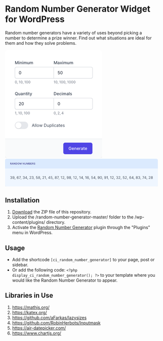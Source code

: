 # Random Number Generator Widget for WordPress

Random number generators have a variety of uses beyond picking a number to determine a prize winner. Find out what situations are ideal for them and how they solve problems.

![Random Number Generator Input Form](/assets/images/screenshot-1.png "Random Number Generator Input Form")
![Random Number Generator Calculation Results](/assets/images/screenshot-2.png "Random Number Generator Calculation Results")

## Installation

1. [Download](https://github.com/pub-calculator-io/random-number-generator/archive/refs/heads/master.zip) the ZIP file of this repository.
2. Upload the /random-number-generator-master/ folder to the /wp-content/plugins/ directory.
3. Activate the [Random Number Generator](https://www.calculator.io/random-number-generator/ "Random Number Generator Homepage") plugin through the "Plugins" menu in WordPress.

## Usage
* Add the shortcode `[ci_random_number_generator]` to your page, post or sidebar.
* Or add the following code: `<?php display_ci_random_number_generator(); ?>` to your template where you would like the Random Number Generator to appear.

## Libraries in Use
1. https://mathjs.org/
2. https://katex.org/
3. https://github.com/aFarkas/lazysizes
4. https://github.com/RobinHerbots/Inputmask
5. https://air-datepicker.com/
6. https://www.chartjs.org/
